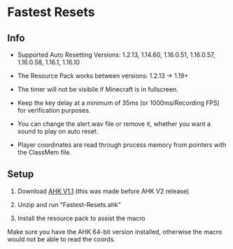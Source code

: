 # Fastest Resets
## Info
* Supported Auto Resetting Versions: 1.2.13, 1.14.60, 1.16.0.51, 1.16.0.57, 1.16.0.58, 1.16.1, 1.16.10
* The Resource Pack works between versions: 1.2.13 -> 1.19+

* The timer will not be visibile if Minecraft is in fullscreen.

* Keep the key delay at a minimum of 35ms (or 1000ms/Recording FPS) for verification purposes.

* You can change the alert.wav file or remove it, whether you want a sound to play on auto reset.

* Player coordinates are read through process memory from pointers with the ClassMem file.

## Setup

1. Download [AHK V1.1](https://www.autohotkey.com/download/ahk-install.exe) (this was made before AHK V2 release)

2. Unzip and run "Fastest-Resets.ahk"

3. Install the resource pack to assist the macro


Make sure you have the AHK 64-bit version installed, otherwise the macro would not be able to read the coords.